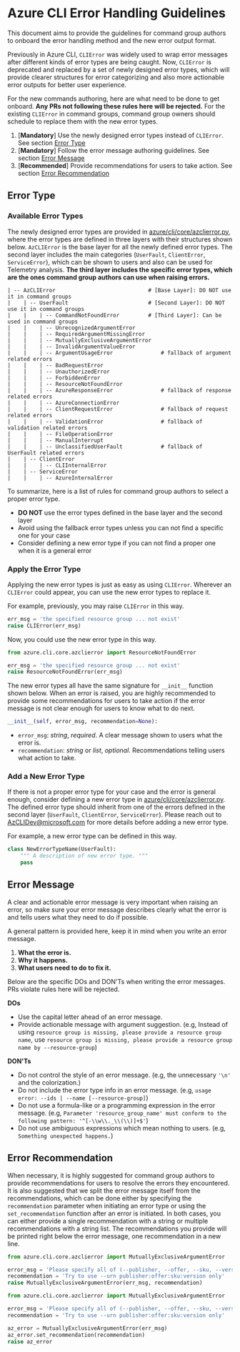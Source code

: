 # Azure CLI Error Handling Guidelines

This document aims to provide the guidelines for command group authors to onboard the error handling method and the new error output format.

Previously in Azure CLI, `CLIError` was widely used to wrap error messages after different kinds of error types are being caught. Now, `CLIError` is deprecated and replaced by a set of newly designed error types, which will provide clearer structures for error categorizing and also more actionable error outputs for better user experience.

For the new commands authoring, here are what need to be done to get onboard. __Any PRs not following these rules here will be rejected.__ For the existing `CLIError` in command groups, command group owners should schedule to replace them with the new error types.
1. [__Mandatory__] Use the newly designed error types instead of `CLIError`. See section [Error Type](#Error-Type)
2. [__Mandatory__] Follow the error message authoring guidelines. See section [Error Message](#Error-Message)
3. [__Recommended__] Provide recommendations for users to take action. See section [Error Recommendation](#Error-Recommendation)


## Error Type

### Available Error Types

The newly designed error types are provided in [azure/cli/core/azclierror.py](https://github.com/Azure/azure-cli/blob/dev/src/azure-cli-core/azure/cli/core/azclierror.py), where the error types are defined in three layers with their structures shown below. `AzCLIError` is the base layer for all the newly defined error types. The second layer includes the main categories (`UserFault`, `ClientError`, `ServiceError`), which can be shown to users and also can be used for Telemetry analysis. __The third layer includes the specific error types, which are the ones command group authors can use when raising errors.__

```
| -- AzCLIError                             # [Base Layer]: DO NOT use it in command groups
|    | -- UserFault                         # [Second Layer]: DO NOT use it in command groups
|    |    | -- CommandNotFoundError         # [Third Layer]: Can be used in command groups
|    |    | -- UnrecognizedArgumentError
|    |    | -- RequiredArgumentMissingError
|    |    | -- MutuallyExclusiveArgumentError
|    |    | -- InvalidArgumentValueError
|    |    | -- ArgumentUsageError               # fallback of argument related errors
|    |    | -- BadRequestError
|    |    | -- UnauthorizedError
|    |    | -- ForbiddenError
|    |    | -- ResourceNotFoundError
|    |    | -- AzureResponseError               # fallback of response related errors
|    |    | -- AzureConnectionError
|    |    | -- ClientRequestError               # fallback of request related errors
|    |    | -- ValidationError                  # fallback of validation related errors
|    |    | -- FileOperationError
|    |    | -- ManualInterrupt
|    |    | -- UnclassifiedUserFault            # fallback of UserFault related errors
|    | -- ClientError
|    |    | -- CLIInternalError
|    | -- ServiceError
|    |    | -- AzureInternalError
```

To summarize, here is a list of rules for command group authors to select a proper error type.
- __DO NOT__ use the error types defined in the base layer and the second layer
- Avoid using the fallback error types unless you can not find a specific one for your case
- Consider defining a new error type if you can not find a proper one when it is a general error

### Apply the Error Type

Applying the new error types is just as easy as using `CLIError`. Wherever an `CLIError` could appear, you can use the new error types to replace it.

For example, previously, you may raise `CLIError` in this way.
```Python
err_msg = 'the specified resource group ... not exist'
raise CLIError(err_msg)
```

Now, you could use the new error type in this way.
```Python
from azure.cli.core.azclierror import ResourceNotFoundError

err_msg = 'the specified resource group ... not exist'
raise ResourceNotFoundError(err_msg)
```

The new error types all have the same signature for `__init__` function shown below. When an error is raised, you are highly recommended to provide some recommendations for users to take action if the error message is not clear enough for users to know what to do next.
```Python
__init__(self, error_msg, recommendation=None):
```
- `error_msg`: _string_, _required_. A clear message shown to users what the error is.
- `recommendation`: _string_ or _list_, _optional_. Recommendations telling users what action to take.

### Add a New Error Type

If there is not a proper error type for your case and the error is general enough, consider defining a new error type in [azure/cli/core/azclierror.py](https://github.com/Azure/azure-cli/blob/dev/src/azure-cli-core/azure/cli/core/azclierror.py). The defined error type should inherit from one of the errors defined in the second layer (`UserFault`, `ClientError`, `ServiceError`). Please reach out to AzCLIDev@microsoft.com for more details before adding a new error type.

For example, a new error type can be defined in this way.
```Python
class NewErrorTypeName(UserFault):
    """ A description of new error type. """
    pass
```


## Error Message

A clear and actionable error message is very important when raising an error, so make sure your error message describes clearly what the error is and tells users what they need to do if possible.

A general pattern is provided here, keep it in mind when you write an error message.

1. __What the error is.__
2. __Why it happens.__
3. __What users need to do to fix it.__

Below are the specific DOs and DON'Ts when writing the error messages. PRs violate rules here will be rejected.

__DOs__
- Use the capital letter ahead of an error message.
- Provide actionable message with argument suggestion. (e.g, Instead of using `resource group is missing, please provide a resource group name`, use `resource group is missing, please provide a resource group name by --resource-group`)

__DON'Ts__
- Do not control the style of an error message. (e.g, the unnecessary `'\n'` and the colorization.)
- Do not include the error type info in an error message. (e.g, `usage error: --ids | --name [--resource-group]`)
- Do not use a formula-like or a programming expression in the error message. (e.g, `Parameter 'resource_group_name' must conform to the following pattern: '^[-\\w\\._\\(\\)]+$'`)
- Do not use ambiguous expressions which mean nothing to users. (e.g, `Something unexpected happens.`)


## Error Recommendation

When necessary, it is highly suggested for command group authors to provide recommendations for users to resolve the errors they encountered. It is also suggested that we split the error message itself from the recommendations, which can be done either by specifying the `recommendation` parameter when initiating an error type or using the `set_recommendation` function after an error is initiated. In both cases, you can either provide a single recommendation with a string or multiple recommendations with a string list. The recommendations you provide will be printed right below the error message, one recommendation in a new line.


```Python
from azure.cli.core.azclierror import MutuallyExclusiveArgumentError

error_msg = 'Please specify all of (--publisher, --offer, --sku, --version), or --urn'
recommendation = 'Try to use --urn publisher:offer:sku:version only'
raise MutuallyExclusiveArgumentError(err_msg, recommendation)
```

```Python
from azure.cli.core.azclierror import MutuallyExclusiveArgumentError

error_msg = 'Please specify all of (--publisher, --offer, --sku, --version), or --urn'
recommendation = 'Try to use --urn publisher:offer:sku:version only'

az_error = MutuallyExclusiveArgumentError(err_msg)
az_error.set_recommendation(recommendation)
raise az_error
```
